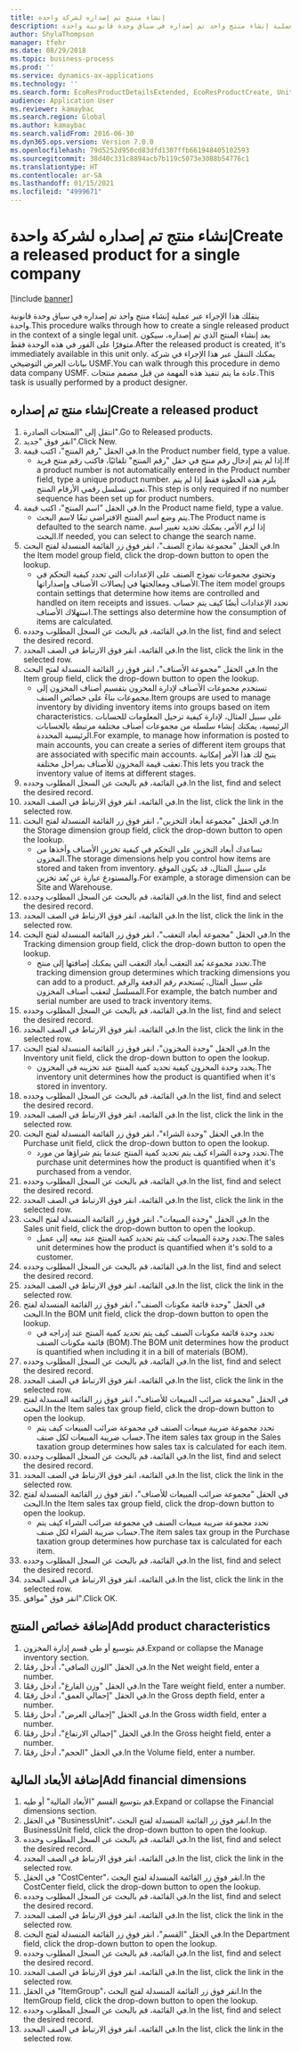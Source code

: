 ```yaml
---
title: إنشاء منتج تم إصداره لشركة واحدة
description: ينقلك هذا الإجراء عبر عملية إنشاء منتج واحد تم إصداره في سياق وحدة قانونية واحدة.
author: ShylaThompson
manager: tfehr
ms.date: 08/29/2018
ms.topic: business-process
ms.prod: ''
ms.service: dynamics-ax-applications
ms.technology: ''
ms.search.form: EcoResProductDetailsExtended, EcoResProductCreate, UnitOfMeasureLookup, DimensionLookup
audience: Application User
ms.reviewer: kamaybac
ms.search.region: Global
ms.author: kamaybac
ms.search.validFrom: 2016-06-30
ms.dyn365.ops.version: Version 7.0.0
ms.openlocfilehash: 79d5252d950cd83dfd1307ffb661948405102593
ms.sourcegitcommit: 38d40c331c8894acb7b119c5073e3088b54776c1
ms.translationtype: HT
ms.contentlocale: ar-SA
ms.lasthandoff: 01/15/2021
ms.locfileid: "4999671"
---
```

# <a name="create-a-released-product-for-a-single-company"></a><span data-ttu-id="9012b-103">إنشاء منتج تم إصداره لشركة واحدة</span><span class="sxs-lookup"><span data-stu-id="9012b-103">Create a released product for a single company</span></span>

[!include [banner](../../includes/banner.md)]

<span data-ttu-id="9012b-104">ينقلك هذا الإجراء عبر عملية إنشاء منتج واحد تم إصداره في سياق وحدة قانونية واحدة.</span><span class="sxs-lookup"><span data-stu-id="9012b-104">This procedure walks through how to create a single released product in the context of a single legal unit.</span></span> <span data-ttu-id="9012b-105">بعد إنشاء المنتج الذي تم إصداره، سيكون متوفرًا على الفور في هذه الوحدة فقط.</span><span class="sxs-lookup"><span data-stu-id="9012b-105">After the released product is created,  it's immediately available in this unit only.</span></span> <span data-ttu-id="9012b-106">يمكنك التنقل عبر هذا الإجراء في شركة بيانات العرض التوضيحي USMF.</span><span class="sxs-lookup"><span data-stu-id="9012b-106">You can walk through this procedure in demo data company USMF.</span></span> <span data-ttu-id="9012b-107">عادة ما يتم تنفيذ هذه المهمة من قبل مصمم منتجات.</span><span class="sxs-lookup"><span data-stu-id="9012b-107">This task is usually performed by a product designer.</span></span>


## <a name="create-a-released-product"></a><span data-ttu-id="9012b-108">إنشاء منتج تم إصداره</span><span class="sxs-lookup"><span data-stu-id="9012b-108">Create a released product</span></span>
1. <span data-ttu-id="9012b-109">انتقل إلى "المنتجات الصادرة‬".</span><span class="sxs-lookup"><span data-stu-id="9012b-109">Go to Released products.</span></span>
2. <span data-ttu-id="9012b-110">انقر فوق "جديد".</span><span class="sxs-lookup"><span data-stu-id="9012b-110">Click New.</span></span>
3. <span data-ttu-id="9012b-111">في الحقل "رقم المنتج"، اكتب قيمة.</span><span class="sxs-lookup"><span data-stu-id="9012b-111">In the Product number field, type a value.</span></span>
    * <span data-ttu-id="9012b-112">إذا لم يتم إدخال رقم منتج في حقل "رقم المنتج" تلقائيًا، فاكتب رقم منتج فريد.</span><span class="sxs-lookup"><span data-stu-id="9012b-112">If a product number is not automatically entered in the Product number field, type a unique product number.</span></span> <span data-ttu-id="9012b-113">يلزم هذه الخطوة فقط إذا لم يتم تعيين تسلسل رقمي الأرقام المنتج.</span><span class="sxs-lookup"><span data-stu-id="9012b-113">This step is only  required if no number sequence has been set up for product numbers.</span></span>  
4. <span data-ttu-id="9012b-114">في الحقل "اسم المنتج"، اكتب قيمة.</span><span class="sxs-lookup"><span data-stu-id="9012b-114">In the Product name field, type a value.</span></span>
    * <span data-ttu-id="9012b-115">يتم وضع اسم المنتج الافتراضي تبعًا لاسم البحث.</span><span class="sxs-lookup"><span data-stu-id="9012b-115">The Product name is defaulted to the search name.</span></span> <span data-ttu-id="9012b-116">إذا لزم الأمر، يمكنك تحديد تغيير اسم البحث.</span><span class="sxs-lookup"><span data-stu-id="9012b-116">If needed, you can select to change the search name.</span></span>  
5. <span data-ttu-id="9012b-117">في الحقل "مجموعة نماذج الصنف‬‬"، انقر فوق زر القائمة المنسدلة لفتح البحث.</span><span class="sxs-lookup"><span data-stu-id="9012b-117">In the Item model group field, click the drop-down button to open the lookup.</span></span>
    * <span data-ttu-id="9012b-118">وتحتوي مجموعات نموذج الصنف على الإعدادات التي تحدد كيفية التحكم في الأصناف ومعالجتها في إيصالات الأصناف وإصداراتها.</span><span class="sxs-lookup"><span data-stu-id="9012b-118">The item model groups contain settings that determine how items are controlled and handled on item receipts and issues.</span></span> <span data-ttu-id="9012b-119">تحدد الإعدادات أيضًا كيف يتم حساب استهلاك الأصناف.</span><span class="sxs-lookup"><span data-stu-id="9012b-119">The settings also determine how the consumption of items are calculated.</span></span>  
6. <span data-ttu-id="9012b-120">في القائمة، قم بالبحث عن السجل المطلوب وحدده.</span><span class="sxs-lookup"><span data-stu-id="9012b-120">In the list, find and select the desired record.</span></span>
7. <span data-ttu-id="9012b-121">في القائمة، انقر فوق الارتباط في الصف المحدد.</span><span class="sxs-lookup"><span data-stu-id="9012b-121">In the list, click the link in the selected row.</span></span>
8. <span data-ttu-id="9012b-122">في الحقل "مجموعة الأصناف‬‬‬"، انقر فوق زر القائمة المنسدلة لفتح البحث.</span><span class="sxs-lookup"><span data-stu-id="9012b-122">In the Item group field, click the drop-down button to open the lookup.</span></span>
    * <span data-ttu-id="9012b-123">تستخدم مجموعات الأصناف لإدارة المخزون بتقسيم أصناف المخزون إلى مجموعات بناءً على خصائص الصنف.</span><span class="sxs-lookup"><span data-stu-id="9012b-123">Item groups are used to manage inventory by dividing inventory items into groups based on item characteristics.</span></span> <span data-ttu-id="9012b-124">على سبيل المثال، لإدارة كيفية ترحيل المعلومات للحسابات الرئيسية، يمكنك إنشاء سلسلة من مجموعات أصناف مختلفة مرتبطة بالحسابات الرئيسية المحددة.</span><span class="sxs-lookup"><span data-stu-id="9012b-124">For example, to manage how information is posted to main accounts, you can create a series of different item groups that are associated with specific main accounts.</span></span> <span data-ttu-id="9012b-125">يتيح لك هذا الأمر إمكانية تعقب قيمة المخزون للأصناف بمراحل مختلفة.</span><span class="sxs-lookup"><span data-stu-id="9012b-125">This lets you track the inventory value of items at different stages.</span></span>  
9. <span data-ttu-id="9012b-126">في القائمة، قم بالبحث عن السجل المطلوب وحدده.</span><span class="sxs-lookup"><span data-stu-id="9012b-126">In the list, find and select the desired record.</span></span>
10. <span data-ttu-id="9012b-127">في القائمة، انقر فوق الارتباط في الصف المحدد.</span><span class="sxs-lookup"><span data-stu-id="9012b-127">In the list, click the link in the selected row.</span></span>
11. <span data-ttu-id="9012b-128">في الحقل "مجموعة أبعاد التخزين‬‬‬‬‬"، انقر فوق زر القائمة المنسدلة لفتح البحث.</span><span class="sxs-lookup"><span data-stu-id="9012b-128">In the Storage dimension group field, click the drop-down button to open the lookup.</span></span>
    * <span data-ttu-id="9012b-129">تساعدك أبعاد التخزين على التحكم في كيفية تخزين الأصناف وأخذها من المخزون.</span><span class="sxs-lookup"><span data-stu-id="9012b-129">The storage dimensions help you control how items are stored and taken from inventory.</span></span> <span data-ttu-id="9012b-130">على سبيل المثال، قد يكون الموقع والمستودع عبارة عن بُعد تخزين.</span><span class="sxs-lookup"><span data-stu-id="9012b-130">For example, a storage dimension can be Site and Warehouse.</span></span>  
12. <span data-ttu-id="9012b-131">في القائمة، قم بالبحث عن السجل المطلوب وحدده.</span><span class="sxs-lookup"><span data-stu-id="9012b-131">In the list, find and select the desired record.</span></span>
13. <span data-ttu-id="9012b-132">في القائمة، انقر فوق الارتباط في الصف المحدد.</span><span class="sxs-lookup"><span data-stu-id="9012b-132">In the list, click the link in the selected row.</span></span>
14. <span data-ttu-id="9012b-133">في الحقل "مجموعة أبعاد التعقب‬"، انقر فوق زر القائمة المنسدلة لفتح البحث.</span><span class="sxs-lookup"><span data-stu-id="9012b-133">In the Tracking dimension group field, click the drop-down button to open the lookup.</span></span>
    * <span data-ttu-id="9012b-134">تحدد مجموعة بُعد التعقب أبعاد التعقب التي يمكنك إضافتها إلى منتج.</span><span class="sxs-lookup"><span data-stu-id="9012b-134">The tracking dimension group determines which tracking dimensions you can add to a product.</span></span> <span data-ttu-id="9012b-135">على سبيل المثال، يُستخدم رقم الدفعة والرقم المسلسل لتعقب أصناف المخزون.</span><span class="sxs-lookup"><span data-stu-id="9012b-135">For example, the batch number and serial number are used to track inventory items.</span></span>  
15. <span data-ttu-id="9012b-136">في القائمة، قم بالبحث عن السجل المطلوب وحدده.</span><span class="sxs-lookup"><span data-stu-id="9012b-136">In the list, find and select the desired record.</span></span>
16. <span data-ttu-id="9012b-137">في القائمة، انقر فوق الارتباط في الصف المحدد.</span><span class="sxs-lookup"><span data-stu-id="9012b-137">In the list, click the link in the selected row.</span></span>
17. <span data-ttu-id="9012b-138">في الحقل "وحدة المخزون‬‬‬"، انقر فوق زر القائمة المنسدلة لفتح البحث.</span><span class="sxs-lookup"><span data-stu-id="9012b-138">In the Inventory unit field, click the drop-down button to open the lookup.</span></span>
    * <span data-ttu-id="9012b-139">يحدد وحدة المخزون كيفية تحديد كمية المنتج عند تخزينه في المخزون.</span><span class="sxs-lookup"><span data-stu-id="9012b-139">The inventory unit determines how the product is quantified when it's stored in inventory.</span></span>  
18. <span data-ttu-id="9012b-140">في القائمة، قم بالبحث عن السجل المطلوب وحدده.</span><span class="sxs-lookup"><span data-stu-id="9012b-140">In the list, find and select the desired record.</span></span>
19. <span data-ttu-id="9012b-141">في القائمة، انقر فوق الارتباط في الصف المحدد.</span><span class="sxs-lookup"><span data-stu-id="9012b-141">In the list, click the link in the selected row.</span></span>
20. <span data-ttu-id="9012b-142">في الحقل "وحدة الشراء‬‬‬"، انقر فوق زر القائمة المنسدلة لفتح البحث.</span><span class="sxs-lookup"><span data-stu-id="9012b-142">In the Purchase unit field, click the drop-down button to open the lookup.</span></span>
    * <span data-ttu-id="9012b-143">تحدد وحدة الشراء كيف يتم تحديد كمية المنتج عندما يتم شراؤها من مورد.</span><span class="sxs-lookup"><span data-stu-id="9012b-143">The purchase unit determines how the product is quantified when it's purchased from a vendor.</span></span>  
21. <span data-ttu-id="9012b-144">في القائمة، قم بالبحث عن السجل المطلوب وحدده.</span><span class="sxs-lookup"><span data-stu-id="9012b-144">In the list, find and select the desired record.</span></span>
22. <span data-ttu-id="9012b-145">في القائمة، انقر فوق الارتباط في الصف المحدد.</span><span class="sxs-lookup"><span data-stu-id="9012b-145">In the list, click the link in the selected row.</span></span>
23. <span data-ttu-id="9012b-146">في الحقل "وحدة المبيعات‬‬‬"، انقر فوق زر القائمة المنسدلة لفتح البحث.</span><span class="sxs-lookup"><span data-stu-id="9012b-146">In the Sales unit field, click the drop-down button to open the lookup.</span></span>
    * <span data-ttu-id="9012b-147">تحدد وحدة المبيعات كيف يتم تحديد كمية المنتج عند بيعه إلى عميل.</span><span class="sxs-lookup"><span data-stu-id="9012b-147">The sales unit determines how the product is quantified when it's sold to a customer.</span></span>  
24. <span data-ttu-id="9012b-148">في القائمة، قم بالبحث عن السجل المطلوب وحدده.</span><span class="sxs-lookup"><span data-stu-id="9012b-148">In the list, find and select the desired record.</span></span>
25. <span data-ttu-id="9012b-149">في القائمة، انقر فوق الارتباط في الصف المحدد.</span><span class="sxs-lookup"><span data-stu-id="9012b-149">In the list, click the link in the selected row.</span></span>
26. <span data-ttu-id="9012b-150">في الحقل "وحدة قائمة مكونات الصنف‬‬‬"، انقر فوق زر القائمة المنسدلة لفتح البحث.</span><span class="sxs-lookup"><span data-stu-id="9012b-150">In the BOM unit field, click the drop-down button to open the lookup.</span></span>
    * <span data-ttu-id="9012b-151">تحدد وحدة قائمة مكونات الصنف كيف يتم تحديد كمية المنتج عند إدراجه في قائمة مكونات الصنف (BOM).</span><span class="sxs-lookup"><span data-stu-id="9012b-151">The BOM unit determines how the product is quantified when including it in a bill of materials (BOM).</span></span>  
27. <span data-ttu-id="9012b-152">في القائمة، قم بالبحث عن السجل المطلوب وحدده.</span><span class="sxs-lookup"><span data-stu-id="9012b-152">In the list, find and select the desired record.</span></span>
28. <span data-ttu-id="9012b-153">في القائمة، انقر فوق الارتباط في الصف المحدد.</span><span class="sxs-lookup"><span data-stu-id="9012b-153">In the list, click the link in the selected row.</span></span>
29. <span data-ttu-id="9012b-154">في الحقل "مجموعة ضرائب المبيعات للأصناف‬"، انقر فوق زر القائمة المنسدلة لفتح البحث.</span><span class="sxs-lookup"><span data-stu-id="9012b-154">In the Item sales tax group field, click the drop-down button to open the lookup.</span></span>
    * <span data-ttu-id="9012b-155">تحدد مجموعة ضريبة مبيعات الصنف في مجموعة ضرائب المبيعات كيف يتم حساب ضريبة المبيعات لكل صنف.</span><span class="sxs-lookup"><span data-stu-id="9012b-155">The item sales tax group in the Sales taxation group determines how sales tax is calculated for each item.</span></span>  
30. <span data-ttu-id="9012b-156">في القائمة، قم بالبحث عن السجل المطلوب وحدده.</span><span class="sxs-lookup"><span data-stu-id="9012b-156">In the list, find and select the desired record.</span></span>
31. <span data-ttu-id="9012b-157">في القائمة، انقر فوق الارتباط في الصف المحدد.</span><span class="sxs-lookup"><span data-stu-id="9012b-157">In the list, click the link in the selected row.</span></span>
32. <span data-ttu-id="9012b-158">في الحقل "مجموعة ضرائب المبيعات للأصناف‬"، انقر فوق زر القائمة المنسدلة لفتح البحث.</span><span class="sxs-lookup"><span data-stu-id="9012b-158">In the Item sales tax group field, click the drop-down button to open the lookup.</span></span>
    * <span data-ttu-id="9012b-159">تحدد مجموعة ضريبة مبيعات الصنف في مجموعة ضرائب الشراء كيف يتم حساب ضريبة الشراء لكل صنف.</span><span class="sxs-lookup"><span data-stu-id="9012b-159">The item sales tax group in the Purchase taxation group determines how purchase tax is calculated for each item.</span></span>  
33. <span data-ttu-id="9012b-160">في القائمة، قم بالبحث عن السجل المطلوب وحدده.</span><span class="sxs-lookup"><span data-stu-id="9012b-160">In the list, find and select the desired record.</span></span>
34. <span data-ttu-id="9012b-161">في القائمة، انقر فوق الارتباط في الصف المحدد.</span><span class="sxs-lookup"><span data-stu-id="9012b-161">In the list, click the link in the selected row.</span></span>
35. <span data-ttu-id="9012b-162">انقر فوق "موافق".</span><span class="sxs-lookup"><span data-stu-id="9012b-162">Click OK.</span></span>

## <a name="add-product-characteristics"></a><span data-ttu-id="9012b-163">إضافة خصائص المنتج</span><span class="sxs-lookup"><span data-stu-id="9012b-163">Add product characteristics</span></span>
1. <span data-ttu-id="9012b-164">قم بتوسيع أو طي قسم إدارة المخزون.</span><span class="sxs-lookup"><span data-stu-id="9012b-164">Expand or collapse the Manage inventory section.</span></span>
2. <span data-ttu-id="9012b-165">في الحقل "الوزن الصافي‬"، أدخل رقمًا.</span><span class="sxs-lookup"><span data-stu-id="9012b-165">In the Net weight field, enter a number.</span></span>
3. <span data-ttu-id="9012b-166">في الحقل "وزن الفارغ‬"، أدخل رقمًا.</span><span class="sxs-lookup"><span data-stu-id="9012b-166">In the Tare weight field, enter a number.</span></span>
4. <span data-ttu-id="9012b-167">في الحقل "إجمالي العمق‬"، أدخل رقمًا.</span><span class="sxs-lookup"><span data-stu-id="9012b-167">In the Gross depth field, enter a number.</span></span>
5. <span data-ttu-id="9012b-168">في الحقل "إجمالي العرض‬‬"، أدخل رقمًا.</span><span class="sxs-lookup"><span data-stu-id="9012b-168">In the Gross width field, enter a number.</span></span>
6. <span data-ttu-id="9012b-169">في الحقل "إجمالي الارتفاع‬"، أدخل رقمًا.</span><span class="sxs-lookup"><span data-stu-id="9012b-169">In the Gross height field, enter a number.</span></span>
7. <span data-ttu-id="9012b-170">في الحقل "الحجم‬"، أدخل رقمًا.</span><span class="sxs-lookup"><span data-stu-id="9012b-170">In the Volume field, enter a number.</span></span>

## <a name="add-financial-dimensions"></a><span data-ttu-id="9012b-171">إضافة الأبعاد المالية</span><span class="sxs-lookup"><span data-stu-id="9012b-171">Add financial dimensions</span></span>
1. <span data-ttu-id="9012b-172">قم بتوسيع القسم "الأبعاد المالية" أو طيه.</span><span class="sxs-lookup"><span data-stu-id="9012b-172">Expand or collapse the Financial dimensions section.</span></span>
2. <span data-ttu-id="9012b-173">في الحقل "BusinessUnit‬‬‬"، انقر فوق زر القائمة المنسدلة لفتح البحث.</span><span class="sxs-lookup"><span data-stu-id="9012b-173">In the BusinessUnit field, click the drop-down button to open the lookup.</span></span>
3. <span data-ttu-id="9012b-174">في القائمة، قم بالبحث عن السجل المطلوب وحدده.</span><span class="sxs-lookup"><span data-stu-id="9012b-174">In the list, find and select the desired record.</span></span>
4. <span data-ttu-id="9012b-175">في القائمة، انقر فوق الارتباط في الصف المحدد.</span><span class="sxs-lookup"><span data-stu-id="9012b-175">In the list, click the link in the selected row.</span></span>
5. <span data-ttu-id="9012b-176">في الحقل "CostCenter"، انقر فوق زر القائمة المنسدلة لفتح البحث.</span><span class="sxs-lookup"><span data-stu-id="9012b-176">In the CostCenter field, click the drop-down button to open the lookup.</span></span>
6. <span data-ttu-id="9012b-177">في القائمة، قم بالبحث عن السجل المطلوب وحدده.</span><span class="sxs-lookup"><span data-stu-id="9012b-177">In the list, find and select the desired record.</span></span>
7. <span data-ttu-id="9012b-178">في القائمة، انقر فوق الارتباط في الصف المحدد.</span><span class="sxs-lookup"><span data-stu-id="9012b-178">In the list, click the link in the selected row.</span></span>
8. <span data-ttu-id="9012b-179">في الحقل "القسم"، انقر فوق زر القائمة المنسدلة لفتح البحث.</span><span class="sxs-lookup"><span data-stu-id="9012b-179">In the Department field, click the drop-down button to open the lookup.</span></span>
9. <span data-ttu-id="9012b-180">في القائمة، قم بالبحث عن السجل المطلوب وحدده.</span><span class="sxs-lookup"><span data-stu-id="9012b-180">In the list, find and select the desired record.</span></span>
10. <span data-ttu-id="9012b-181">في القائمة، انقر فوق الارتباط في الصف المحدد.</span><span class="sxs-lookup"><span data-stu-id="9012b-181">In the list, click the link in the selected row.</span></span>
11. <span data-ttu-id="9012b-182">في الحقل "ItemGroup"، انقر فوق زر القائمة المنسدلة لفتح البحث.</span><span class="sxs-lookup"><span data-stu-id="9012b-182">In the ItemGroup field, click the drop-down button to open the lookup.</span></span>
12. <span data-ttu-id="9012b-183">في القائمة، قم بالبحث عن السجل المطلوب وحدده.</span><span class="sxs-lookup"><span data-stu-id="9012b-183">In the list, find and select the desired record.</span></span>
13. <span data-ttu-id="9012b-184">في القائمة، انقر فوق الارتباط في الصف المحدد.</span><span class="sxs-lookup"><span data-stu-id="9012b-184">In the list, click the link in the selected row.</span></span>

